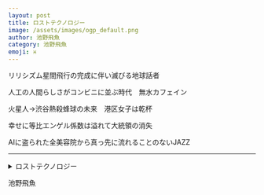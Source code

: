 ```yaml
---
layout: post
title: ロストテクノロジー
image: /assets/images/ogp_default.png
author: 池野飛魚
category: 池野飛魚
emoji: ♓️
---
```


<div class="tanka-area"><div class="tanka">
<p>リリシズム星間飛行の完成に伴い滅びる地球話者</p>
<p>人工の人間らしさがコンビニに並ぶ時代　無水カフェイン</p>
<p>火星人→渋谷熱殺蜂球の未来　港区女子は乾杯</p>
<p>幸せに等比エンゲル係数は溢れて大統領の消失</p>
<p>AIに盗られた全美容院から真っ先に流れることのないJAZZ</p></div></div>

---

<details><summary>ロストテクノロジー</summary>
リリシズム星間飛行の完成に伴い滅びる地球話者<br />
人工の人間らしさがコンビニに並ぶ時代　無水カフェイン<br />
火星人→渋谷熱殺蜂球の未来　港区女子は乾杯<br />
幸せに等比エンゲル係数は溢れて大統領の消失<br />
AIに盗られた全美容院から真っ先に流れることのないJAZZ<br />
<br />
</details>

池野飛魚

